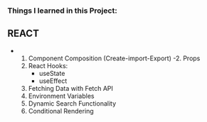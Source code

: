 ### Things I learned in this Project:

## REACT
- 1. Component Composition (Create-import-Export)
-2. Props
    3. React Hooks:
        - useState
        - useEffect
    4. Fetching Data with Fetch API
    5. Environment Variables
    6. Dynamic Search Functionality
    7. Conditional Rendering
